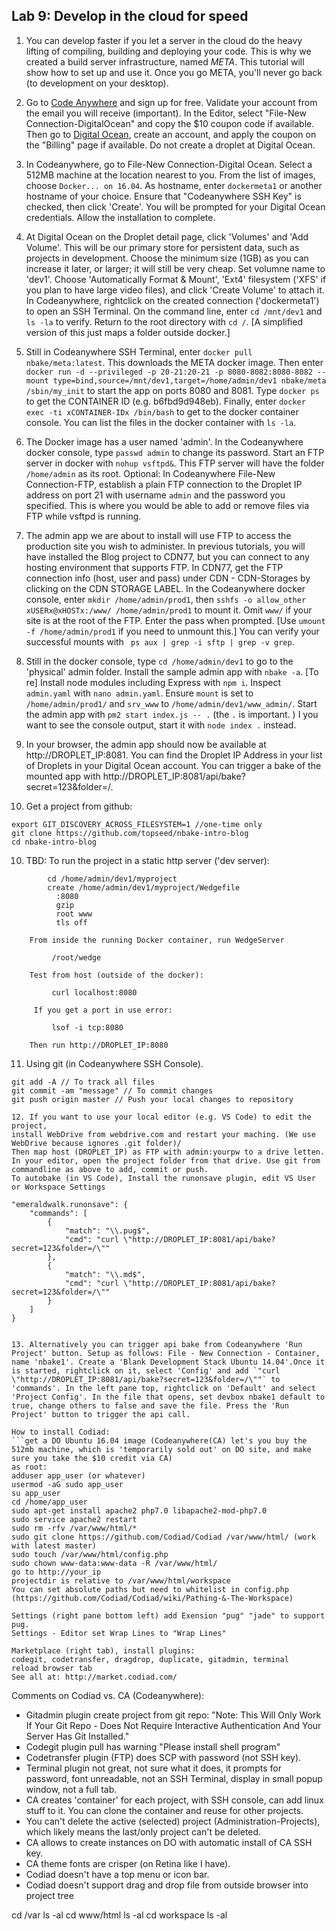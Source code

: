 ## Lab 9: Develop in the cloud for speed

1. You can develop faster if you let a server in the cloud do the heavy lifting of compiling, building and deploying your code. This is why we created a build server infrastructure, named _META_. This tutorial will show how to set up and use it. Once you go META, you'll never go back (to development on your desktop).

2. Go to  <a href='https://codeanywhere.com' target='_blank'>Code Anywhere</a> and sign up for free. Validate your account from the email you will receive (important). In the Editor, select "File-New Connection-DigitalOcean" and copy the $10 coupon code if available. Then go to <a href='https://www.digitalocean.com' target='_blank'>Digital Ocean</a>, create an account, and apply the coupon on the "Billing" page if available. Do not create a droplet at Digital Ocean.

3. In Codeanywhere, go to File-New Connection-Digital Ocean. Select a 512MB machine at the location nearest to you. From the list of images, choose `Docker... on 16.04`. As hostname, enter `dockermeta1` or another hostname of your choice. Ensure that "Codeanywhere SSH Key" is checked, then click 'Create'. You will be prompted for your Digital Ocean credentials. Allow the installation to complete.

4. At Digital Ocean on the Droplet detail page, click 'Volumes' and 'Add Volume'. This will be our primary store for persistent data, such as projects in development. Choose the minimum size (1GB) as you can increase it later, or larger; it will still be very cheap. Set volumne name to 'dev1'. Choose 'Automatically Format & Mount', 'Ext4' filesystem ('XFS' if you plan to have large video files), and click 'Create Volume' to attach it. In Codeanywhere, rightclick on the created connection ('dockermeta1') to open an SSH Terminal. On the command line, enter `cd /mnt/dev1` and `ls -la` to verify. Return to the root directory with `cd /`. [A simplified version of this just maps a folder outside docker.]

5. Still in Codeanywhere SSH Terminal, enter `docker pull nbake/meta:latest`. This downloads the META docker image. Then enter `docker run -d --privileged -p 20-21:20-21 -p 8080-8082:8080-8082 --mount type=bind,source=/mnt/dev1,target=/home/admin/dev1 nbake/meta /sbin/my_init` to start the app on ports 8080 and 8081. Type `docker ps` to get the CONTAINER ID (e.g. b6fbd9d948eb). Finally, enter `docker exec -ti xCONTAINER-IDx /bin/bash` to get to the docker container console. You can list the files in the docker container with `ls -la`.

6. The Docker image has a user named 'admin'. In the Codeanywhere docker console, type `passwd admin` to change its password. Start an FTP server in docker with `nohup vsftpd&`. This FTP server will have the folder `/home/admin` as its root. Optional: In Codeanywhere File-New Connection-FTP, establish a plain FTP connection to the Droplet IP address on port 21 with username `admin` and the password you specified. This is where you would be able to add or remove files via FTP while vsftpd is running.

7. The admin app we are about to install will use FTP to access the production site you wish to administer. In previous tutorials, you will have installed the Blog project to CDN77, but you can connect to any hosting environment that supports FTP. In CDN77, get the FTP connection info (host, user and pass) under CDN - CDN-Storages by clicking on the CDN STORAGE LABEL. In the Codeanywhere docker console, enter `mkdir /home/admin/prod1`, then `sshfs -o allow_other xUSERx@xHOSTx:/www/ /home/admin/prod1` to mount it. Omit `www/` if your site is at the root of the FTP. Enter the pass when prompted. [Use `umount -f /home/admin/prod1` if you need to unmount this.] You can verify your successful mounts with ` ps aux | grep -i sftp | grep -v grep`.

8. Still in the docker console, type `cd /home/admin/dev1` to go to the 'physical' admin folder. Install the sample admin app with `nbake -a`. [To re] Install node modules including Express with `npm i`. Inspect `admin.yaml` with `nano admin.yaml`. Ensure `mount` is set to `/home/admin/prod1/` and `srv_www` to `/home/admin/dev1/www_admin/`. Start the admin app with `pm2 start index.js -- .` (the `.` is important. ) I you want to see the console output, start it with `node index .` instead.

9. In your browser, the admin app should now be available at http://DROPLET_IP:8081. You can find the Droplet IP Address in your list of Droplets in your Digital Ocean account.
You can trigger a bake of the mounted app with http://DROPLET_IP:8081/api/bake?secret=123&folder=/.

9. Get a project from github:
 ```cd /home/admin/dev1'
export GIT_DISCOVERY_ACROSS_FILESYSTEM=1 //one-time only
git clone https://github.com/topseed/nbake-intro-blog
cd nbake-intro-blog
```

10. TBD: To run the project in a static http server ('dev server):
```
		cd /home/admin/dev1/myproject
		create /home/admin/dev1/myproject/Wedgefile
	      :8080
	      gzip
	      root www
	      tls off
	    
	From inside the running Docker container, run WedgeServer
	
	     /root/wedge

	Test from host (outside of the docker):

	     curl localhost:8080
	    
	 If you get a port in use error:
	 
		 lsof -i tcp:8080

	Then run http://DROPLET_IP:8080
```

11. Using git (in Codeanywhere SSH Console). 
 ```cd /home/admin/dev1/projectname'
git add -A // To track all files
git commit -am "message" // To commit changes
git push origin master // Push your local changes to repository

12. If you want to use your local editor (e.g. VS Code) to edit the project, 
install WebDrive from webdrive.com and restart your maching. (We use WebDrive because ignores .git folder)/
Then map host (DROPLET_IP) as FTP with admin:yourpw to a drive letten. In your editor, open the project folder from that drive. Use git from commandline as above to add, commit or push.
To autobake (in VS Code), Install the runonsave plugin, edit VS User or Workspace Settings

```
    "emeraldwalk.runonsave": {
        "commands": [
            {
                "match": "\\.pug$",
                "cmd": "curl \"http://DROPLET_IP:8081/api/bake?secret=123&folder=/\""
            },
            {
                "match": "\\.md$",
                "cmd": "curl \"http://DROPLET_IP:8081/api/bake?secret=123&folder=/\""
            }
        ]
    }
```

13. Alternatively you can trigger api bake from Codeanywhere 'Run Project' button. Setup as follows: File - New Connection - Container, name 'nbake1'. Create a 'Blank Development Stack Ubuntu 14.04'.Once it is started, rightclick on it, select 'Config' and add `"curl \"http://DROPLET_IP:8081/api/bake?secret=123&folder=/\""` to 'commands'. In the left pane top, rightclick on 'Default' and select 'Project Config'. In the file that opens, set devbox nbake1 default to true, change others to false and save the file. Press the 'Run Project' button to trigger the api call.

How to install Codiad:
```get a DO Ubuntu 16.04 image (Codeanywhere(CA) let's you buy the 512mb machine, which is 'temporarily sold out' on DO site, and make sure you take the $10 credit via CA)
as root:
adduser app_user (or whatever)
usermod -aG sudo app_user
su app_user
cd /home/app_user
sudo apt-get install apache2 php7.0 libapache2-mod-php7.0 
sudo service apache2 restart
sudo rm -rfv /var/www/html/*
sudo git clone https://github.com/Codiad/Codiad /var/www/html/ (work with latest master)
sudo touch /var/www/html/config.php
sudo chown www-data:www-data -R /var/www/html/
go to http://your_ip
projectdir is relative to /var/www/html/workspace
You can set absolute paths but need to whitelist in config.php
(https://github.com/Codiad/Codiad/wiki/Pathing-&-The-Workspace)

Settings (right pane bottom left) add Exension "pug" "jade" to support pug.
Settings - Editor set Wrap Lines to "Wrap Lines"

Marketplace (right tab), install plugins:
codegit, codetransfer, dragdrop, duplicate, gitadmin, terminal
reload browser tab
See all at: http://market.codiad.com/
```

Comments on Codiad vs. CA (Codeanywhere):
- Gitadmin plugin create project from git repo: "Note: This Will Only Work If Your Git Repo - Does Not Require Interactive Authentication And Your Server Has Git Installed."
- Codegit plugin pull has warning "Please install shell program"
- Codetransfer plugin (FTP) does SCP with password (not SSH key).
- Terminal plugin not great, not sure what it does, it prompts for password, font unreadable, not an SSH Terminal, display in small popup window, not a full tab.
- CA creates 'container' for each project, with SSH console, can add linux stuff to it. You can clone the container and reuse for other projects.
- You can't delete the active (selected) project (Administration-Projects), which likely means the last/only project can't be deleted.
- CA allows to create instances on DO with automatic install of CA SSH key.
- CA theme fonts are crisper (on Retina like I have).
- Codiad doesn't have a top menu or icon bar.
- Codiad doesn't support drag and drop file from outside browser into project tree




cd /var
ls -al
cd www/html
ls -al
cd workspace
ls -al



